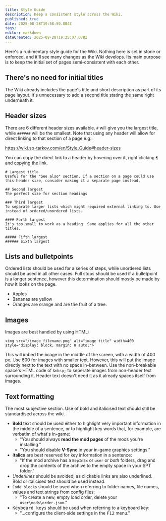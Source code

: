 ```yaml
---
title: Style Guide
description: Keep a consistent style across the Wiki.
published: true
date: 2025-08-28T19:58:59.804Z
tags: 
editor: markdown
dateCreated: 2025-08-28T19:25:07.078Z
---
```


Here's a rudimentary style guide for the Wiki. Nothing here is set in stone or enforced, and it'll see many changes as the Wiki develops.
Its main purpose is to keep the initial set of pages semi-consistent with each other.

## There's no need for initial titles

The Wiki already includes the page's title and short description as part of its page layout. It's unnecessary to add a second title stating the same right underneath it.

## Header sizes

There are 6 different header sizes available. `#` will give you the largest title, while `######` will be the smallest.
Note that using any header will allow for direct linking to that section of a page e.g.: 

https://wiki.sp-tarkov.com/en/Style_Guide#header-sizes

You can copy the direct link to a header by hovering over it, right clicking `¶` and copying the link.

```
# Largest title
Useful for the "See also" section. If a section on a page could use this header size, consider making it a separate page instead.

## Second largest
The perfect size for section headings

### Third largest 
To separate larger lists which might required external linking to. Use instead of ordered/unordered lists.

#### Forth largest 
It's too small to work as a heading. Same applies for all the other titles.

##### Fifth largest
###### Sixth largest
```

## Lists and bulletpoints

Ordered lists should be used for a series of steps, while unordered lists should be used in all other cases.
Full stops should be used if a bulletpoint is a longer sentence, however this determination should mostly be made by how it looks on the page.

- Apples
- Bananas are yellow
- Oranges are orange and are the fruit of a tree.

## Images

Images are best handled by using HTML:

`<img src="/image_filename.png" alt="image title" width=400 style="display: block; margin: 0 auto;">`

This will imbed the image in the middle of the screen, with a width of 400 px. Use 600 for images with smaller text.
However, this will put the image directly next to the text with no space in-between. Use the non-breakable space's HTML code of `&nbsp;` to seperate images from non-header text surrounding it. Header text doesn't need it as it already spaces itself from images.

## Text formatting
The most subjective section. Use of bold and italicised text should still be standardised across the wiki.

- **Bold** text should be used either to highlight very important information in the middle of a sentence, or to highlight key words that, for example, are verbatim of what's in-game:
  - "You should always **read the mod pages** of the mods you're installing."
  - "You should disable **V-Sync** in your in-game graphics settings."
- **Italics** are best reserved for key information in a sentence:
  - "If the mod archive has a `BepInEx` or `user` or *both* folders, drag and drop the contents of the archive to the empty space in your SPT folder."
- _Underlines_ should be avoided, as clickable links are also underlined. Bold or italicised text should be used instead.
- `Code blocks` should be used when referring to folder names, file names, values and text strings from config files:
  - "To create a new, empty load order, delete your `user\mods\order.json`."
- <kbd>Keyboard keys</kbd> should be used when referring to a keyboard key:
  - "...configure the client-side settings in the <kbd>F12</kbd> menu."